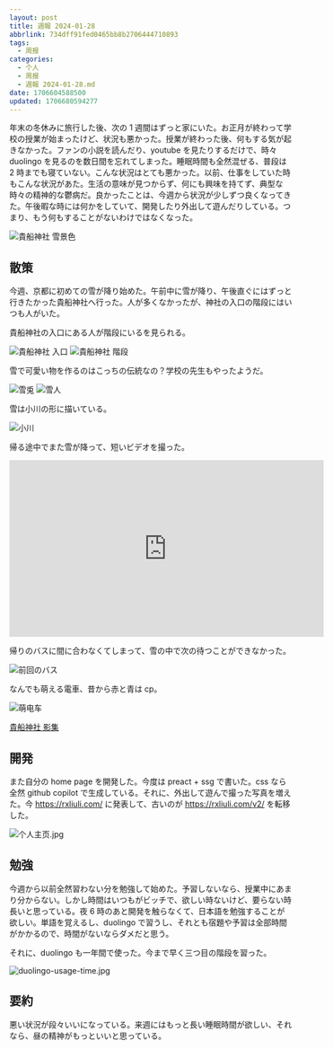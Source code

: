 ```yaml
---
layout: post
title: 週報 2024-01-28
abbrlink: 734dff91fed0465bb8b2706444710893
tags:
  - 周报
categories:
  - 个人
  - 周报
  - 週報 2024-01-28.md
date: 1706604588500
updated: 1706680594277
---
```


年末の冬休みに旅行した後、次の 1 週間はずっと家にいた。お正月が終わって学校の授業が始まったけど、状況も悪かった。授業が終わった後、何もする気が起きなかった。ファンの小説を読んだり、youtube を見たりするだけで、時々 duolingo を見るのを数日間を忘れてしまった。睡眠時間も全然混ぜる、普段は 2 時までも寝ていない。こんな状況はとても悪かった。以前、仕事をしていた時もこんな状況があた。生活の意味が見つからず、何にも興味を持てず、典型な時々の精神的な鬱病だ。良かったことは、今週から状況が少しずつ良くなってきた。午後暇な時には何かをしていて、開発したり外出して遊んだりしている。つまり、もう何もすることがないわけではなくなった。

![貴船神社 雪景色](https://image-proxy.rxliuli.com/?url=https://lh3.googleusercontent.com/pw/ABLVV85QrNKm-gLaGZJU89L6-Wg2U91w0fyYOFrfCcpWxbJlHWJ2UMhxbBOwDOaBHl0NkGM0VdXOS17bmva3yyQYT4QLtK-Sg3CrlLjuBpLLHcUTIknIYL7Ah7r0IVhpXRXAe0m9l2YYdKCu-NbeZipHqua-Aw=w2554-h1916-s-no-gm)

## 散策

今週、京都に初めての雪が降り始めた。午前中に雪が降り、午後直ぐにはずっと行きたかった貴船神社へ行った。人が多くなかったが、神社の入口の階段にはいつも人がいた。

貴船神社の入口にある人が階段にいるを見られる。

![貴船神社 入口](https://image-proxy.rxliuli.com/?url=https://lh3.googleusercontent.com/pw/ABLVV845-ZhF7XooaK69ayqK7ch1Oz-9CTiSFORAIMEbP4VR0f_UMuCJEl98ufcxonp2I_Eak526vgaFQo6qFcCOx15hWxxYsgkOmCK3NpYVdU3s8yeK8oRrj32t6fHb4ex9dT8-27LRTLCoXahnfldS1_PiCw=w2554-h1916-s-no-gm)
![貴船神社 階段](https://image-proxy.rxliuli.com/?url=https://lh3.googleusercontent.com/pw/ABLVV86PAZvXU5aJHWTFocNzhUV22-FoBcLeEuUEJpI0r66_JHIeNrclSTsDEsSTf5qT5LPEVtduJGe83NvW8ascXUVTu8mfRccS3nh86MUal_nRFqCyj9zOpHqiExNsDqGIVpzayr4v_fENZsKV42sJTcW4qg=w1438-h1916-s-no-gm)

雪で可愛い物を作るのはこっちの伝統なの？学校の先生もやったようだ。

![雪兎](https://image-proxy.rxliuli.com/?url=https://lh3.googleusercontent.com/pw/ABLVV84bRc0dcv6OzsRMSv2t-sSsIhyvrrqXCtbbwFR6oJt-kjZUAk-43TPYxhP9OStvYlHqQb9JP1-YLi9tQzbzSs9a2tjzfxDCzFvAuAysEPAXZYzEz8Wr2kAKT7Uqt4brJsI-zS_cmm4H0U7pS4lAd0pV6A=w2554-h1916-s-no-gm)
![雪人](https://image-proxy.rxliuli.com/?url=https://lh3.googleusercontent.com/pw/ABLVV84UaFC_wxD9DUPhbJ-8k9RkX3sIDinxkhrucOwYX-ncbhl1mNtloE0r5Sy9pMfrbTHNz7Kv8ScMO_vTQ4oXnBDcB9myAqh5Lq275cv5PHq3GkiF2JNbumCghPVUWx4-vKX7acb-q02xqTSht9hEDpwoCA=w1438-h1916-s-no-gm)

雪は小川の形に描いている。

![小川](https://image-proxy.rxliuli.com/?url=https://lh3.googleusercontent.com/pw/ABLVV87YD0lrHSqKjB1lETPvC6jU2rcJYKmH3S4kcV4BVW0W35ou95mBOvs8iRxmQCnS3uNPq-McqyAhJlzRKjgvEhX3eW5gZ8i4Pf99M_Mxnanu0s4WdCpMKx1KPovLeodRxa5EoJqH5L1-_T1-6YWSF_1fiA=w2554-h1916-s-no-gm)

帰る途中でまた雪が降って、短いビデオを撮った。

<iframe width="560" height="315" src="https://www.youtube.com/embed/39SUz7ZeyXc?si=ASAJ-HLizGFsqwAa" title="YouTube video player" frameborder="0" allow="accelerometer; autoplay; clipboard-write; encrypted-media; gyroscope; picture-in-picture; web-share" allowfullscreen></iframe>

帰りのバスに間に合わなくてしまって、雪の中で次の待つことができなかった。

![前回のバス](https://image-proxy.rxliuli.com/?url=https://lh3.googleusercontent.com/pw/ABLVV87je3odUygh_OZiO9DKQIh-dac03P7mShBQxTm2VSh6yXpdmOI-AITiY6W29CHcfvjv1322ozgRDENW6ijlSmwvmz3L1E-KMTxQDrz9G4LFlaMiO_qfy7fSh6Ryo6a4LMVKWigiRgOPgV_4nAbMeMjU7Q=w1438-h1916-s-no-gm)

なんでも萌える電車、昔から赤と青は cp。

![萌电车](https://image-proxy.rxliuli.com/?url=https://lh3.googleusercontent.com/pw/ABLVV84fZB7UP8cGM6ydI30moNTw8L9q0D0ImOu3LkyCx417TPQG3h1UTgnDL_JXeiMIrIgbQHLilSKk3iDmgPY4sCvahqZzRroVu8WtpdKZzMJDh1pYtnPyGvGsqP7aeU-aTm9hjoBaTEzMMTcG8NwEDhn5XQ=w1438-h1916-s-no-gm?authuser=0)

[貴船神社 影集](https://photos.app.goo.gl/XvsDmu2t7axRU8fFA)

## 開発

また自分の home page を開発した。今度は preact + ssg で書いた。css なら全然 github copilot で生成している。それに、外出して遊んで撮った写真を増えた。今 <https://rxliuli.com/> に発表して、古いのが <https://rxliuli.com/v2/> を転移した。

![个人主页.jpg](/resources/addeaf0027fc4458b2ec8343de66e65a.jpg)

## 勉強

今週から以前全然習わない分を勉強して始めた。予習しないなら、授業中にあまり分からない。しかし時間はいつもがビッチで、欲しい時ないけど、要らない時長いと思っている。夜 6 時のあと開発を触らなくて、日本語を勉強することが欲しい。単語を覚えるし、duolingo で習うし、それとも宿題や予習は全部時間がかかるので、時間がないならダメだと思う。

それに、duolingo も一年間で使った。今まで早く三つ目の階段を習った。

![duolingo-usage-time.jpg](/resources/172b1ef190824e51a7c9d099f09270f2.jpg)

## 要約

悪い状況が段々いいになっている。来週にはもっと長い睡眠時間が欲しい、それなら、昼の精神がもっといいと思っている。
